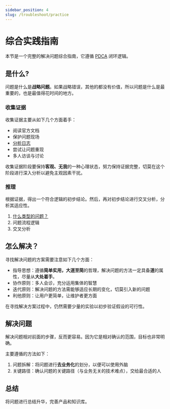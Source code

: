 ```yaml
---
sidebar_position: 4
slug: /troubleshoot/practice
---
```


# 综合实践指南

本节是一个完整的解决问题综合指南，它遵循 [PDCA](https://wiki.mbalib.com/wiki/戴明循环) 闭环逻辑。

## 是什么?

问题是什么是**战略问题**。如果战略错误，其他的都没有价值，所以问题是什么是最重要的，也是最值得花时间的地方。

### 收集证据 

收集证据主要从如下几个方面着手：  

- 阅读官方文档
- 保护问题现场
- [分析日志](../linux#logs)
- 尝试让问题重现
- 多人访谈与讨论

收集证据阶段要保持**客观、无我**的一种心理状态，努力保持证据完整，切莫在这个阶段进行深入分析以避免主观因素干扰。 

### 推理

根据证据，得出一个符合逻辑的初步结论。然后，再对初步结论进行交叉分析，分析其适应性。

1. [什么类型的问题？](./method/type)
2. 问题流程逻辑
3. 交叉分析

## 怎么解决？

寻找解决问题的方案需要注意如下几个方面：

- 指导思想：遵循**简单实用，大道至简**的哲理，解决问题的方法一定具备**道**的属性，尽量从**大处着手**。  
- 协作原则：多人会诊，充分运用集体的智慧
- 迭代原则：解决问题的方法需能够适应长期的变化，切莫引入新的问题
- 利他原则：让用户更简单，让维护者更方面

在寻找解决方案过程中，仍然需要少量的实验以初步验证假设的可行性。  

## 解决问题

解决问题相对前面的步骤，反而更容易。因为它是相对确认的范围，目标也非常明确。  

主要遵循的方法如下：  

1. 问题拆解：将问题进行**去业务化**的划分，以便可以使用外脑
2. 关键路径：确认问题的关键路径（与业务无关的技术难点），交给最合适的人

## 总结

将问题进行总结升华，完善产品和知识库。  